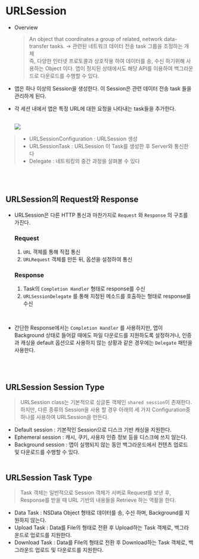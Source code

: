 # URLSession
- Overview

    > An object that coordinates a group of related, network data-transfer tasks.
    -> 관련된 네트워크 데이터 전송 task 그룹을 조정하는 개체 <br>
    즉, 다양한 인터넷 프로토콜과 상호작용 하여 데이터를 송, 수신 하기위해 사용하는 Object 이다. 앱이 정지된 상태에서도 해당 API를 이용하여 백그라운드로 다운로드를 수행할 수 있다. 

- 앱은 하나 이상의 Session을 생성한다. 이 Session은 관련 데이터 전송 task 들을 관리하게 된다.
- 각 세션 내에서 앱은 특정 URL에 대한 요청을 나타내는 task들을 추가한다.<br><br>


    ![](https://images.velog.io/images/sangwoo24/post/09a91816-6bed-45ca-aa86-d1ee60ef2f56/1.PNG)

> - URLSessionConfiguration : URLSession 생성 <br>
> - URLSessionTask : URLSession 이 Task를 생성한 후 Server와 통신한다<br>
> - Delegate : 네트워킹의 중간 과정을 살펴볼 수 있다

<br><br>

## URLSession의 Request와 Response
- URLSession은 다른 HTTP 통신과 마찬가지로 `Request` 와 `Response` 의 구조를 가진다.<br>

    ### Request
    1. `URL` 객체를 통해 직접 통신
    2. `URLRequest` 객체를 만든 뒤, 옵션을 설정하여 통신
    
    ### Response
    1. Task의 `Completion Handler` 형태로 response를 수신
    2. `URLSessionDelegate` 를 통해 지정된 메소드를 호출하는 형태로 response를 수신

<br>

- 간단한 Response에서는 `Completion Handler` 를 사용하지만, 앱이 Background 상태로 들어갈 때에도 파일 다운로드를 지원하도록 설정하거나, 인증과 캐싱을 default 옵션으로 사용하지 않는 상황과 같은 경우에는 `Delegate` 패턴을 사용한다.

<br><br>

## URLSession Session Type

> URLSession class는 기본적으로 싱글톤 객체인 `shared session`이 존재한다. 하지만, 다른 종류의 Session을 사용 할 경우 아래의 세 가지 Configuration중 하나를 사용하여 URLSession을 만든다.

- Default session : 기본적인 Session으로 디스크 기반 캐싱을 지원한다.
- Ephemeral session : 캐시, 쿠키, 사용자 인증 정보 등을 디스크에 쓰지 않는다.
- Background session : 앱이 실행되지 않는 동안 백그라운드에서 컨텐츠 업로드 및 다운로드를 수행할 수 있다.
<br><br>


## URLSession Task Type

> Task 객체는 일반적으로 Session 객체가 서버로 Request를 보낸 후, Response를 받을 때 URL 기반의 내용들을 Retrieve 하는 역활을 한다.

- Data Task : NSData Object 형태로 데이터를 송, 수신 하며, Background를 지원하지 않는다.
- Upload Task : Data를 File의 형태로 전환 후 Upload하는 Task 객체로, 백그라운드로 업로드를 지원한다.
- Download Task : Data를 File의 형태로 전환 후 Download하는 Task 객체로, 백그라운드 업로드 및 다운로드를 지원한다.
<br><br>

